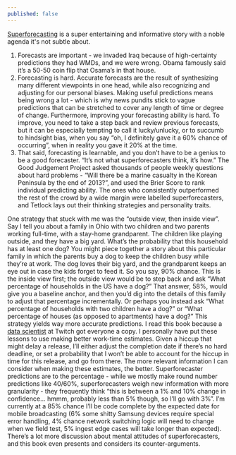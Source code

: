```yaml
---
published: false
---
```

[Superforecasting](https://www.amazon.com/Superforecasting-Prediction-Philip-E-Tetlock-ebook/dp/B00RKO6MS8/ref=tmm_kin_swatch_0?_encoding=UTF8&qid=1496084959&sr=8-1) is a super entertaining and informative story with a noble agenda it's not subtle about.

1. Forecasts are important - we invaded Iraq because of high-certainty predictions they had WMDs, and we were wrong. Obama famously said it’s a 50-50 coin flip that Osama’s in that house.
2. Forecasting is hard. Accurate forecasts are the result of synthesizing many different viewpoints in one head, while also recognizing and adjusting for our personal biases. Making useful predictions means being wrong a lot - which is why news pundits stick to vague predictions that can be stretched to cover any length of time or degree of change. Furthermore, improving your forecasting ability is hard. To improve, you need to take a step back and review previous forecasts, but it can be especially tempting to call it lucky/unlucky, or to succumb to hindsight bias, when you say “oh, I definitely gave it a 60% chance of occurring”, when in reality you gave it 20% at the time. 
3. That said, forecasting is learnable, and you don’t have to be a genius to be a good forecaster. “It’s not what superforecasters think, it’s how.” The Good Judgement Project asked thousands of people weekly questions about hard problems - “Will there be a marine casualty in the Korean Peninsula by the end of 2013?”, and used the Brier Score to rank individual predicting ability. The ones who consistently outperformed the rest of the crowd by a wide margin were labelled superforecasters, and Tetlock lays out their thinking strategies and personality traits.

One strategy that stuck with me was the “outside view, then inside view”. Say I tell you about a family in Ohio with two children and two parents working full-time, with a stay-home grandparent. The children like playing outside, and they have a big yard. What’s the probability that this household has at least one dog? You might piece together a story about this particular family in which the parents buy a dog to keep the children busy while they’re at work. The dog loves their big yard, and the grandparent keeps an eye out in case the kids forget to feed it. So you say, 90% chance. This is the inside view first; the outside view would be to step back and ask “What percentage of households in the US have a dog?” That answer, 58%, would give you a baseline anchor, and then you’d dig into the details of this family to adjust that percentage incrementally. Or perhaps you instead ask “What percentage of households with two children have a dog?” or “What percentage of houses (as opposed to apartments) have a dog?” This strategy yields way more accurate predictions. 
	I read this book because a [data scientist](https://hbr.org/2017/05/how-our-company-learned-to-make-better-predictions-about-everything) at Twitch got everyone a copy. I personally have put these lessons to use making better work-time estimates. Given a hiccup that might delay a release, I’ll either adjust the completion date if there’s no hard deadline, or set a probability that I won’t be able to account for the hiccup in time for this release, and go from there. The more relevant information I can consider when making these estimates, the better. Superforecaster predictions are to the percentage - while we mostly make round number predictions like 40/60%, superforecasters weigh new information with more granularity - they frequently think “this is between a 1% and 10% change in confidence… hmmm, probably less than 5% though, so I’ll go with 3%”. I’m currently at a 85% chance I’ll be code complete by the expected date for mobile broadcasting (6% some shitty Samsung devices require special error handling, 4% chance network switching logic will need to change when we field test, 5% ingest edge cases will take longer than expected). 
	There’s a lot more discussion about mental attitudes of superforecasters, and this book even presents and considers its counter-arguments.

